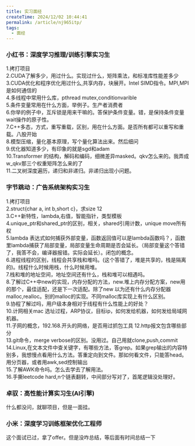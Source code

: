 ```yaml
---
title: 实习面经
createTime: 2024/12/02 10:44:41
permalink: /article/nj965itp/
tags:
  - 面经
---
```


### 小红书：深度学习推理/训练引擎实习生
1.拷打项目 \
2.CUDA了解多少，用过什么。实现过什么，矩阵乘法，和标准库性能差多少\
3.CUDA优化和程序优化用过什么,共享内存，块展开。Intel SIMD指令。MPI,MPI是如何通信的\
4.多线程中常用什么库，pthread mutex,conditionvarible\
5.条件变量常用在什么方面，举例子。生产者消费者\
6.你举的例子中，互斥锁是用来干嘛的。答保护条件变量。错，是保持条件变量wait操作的原子性。\
7.C++多态，方式，重写重载，区别，用在什么方面。是否所有都可以重写和重载。八股开始\
8.模型压缩，量化基本原理，写个量化算法出来。然后细问\
9.优化器知道多少，有印象的就是sgd和adam\
10.Transformer 的结构，解码和编码，细微差异masked。qkv怎么来的。我弄成w_qkv那三个权重矩阵怎么来的了\
11.二叉树深度遍历，递归和非递归。非递归出现小问题。

### 字节跳动：广告系统架构实习生
1.拷打项目\
2.struct{char a, int b,short c}，求size 12\
3.C++新特性，lambda,右值，智能指针，类型模板\
4.unique_ptr和shared_ptr的区别，相关，shared引用计数，unique move所有权\
5.lambda 表达式如何捕获外部变量，函数返回值可以是lambda函数吗？，函数里lambda捕获了局部变量，局部变量生命周期是否会延长。（局部变量这个答错了，我答不会，编译器报错。实际会延长）。闭包的概念。\
6.进程线程的区别，线程会共享栈和堆吗。(这个答错了，堆是共享的，栈是隔离的)。线程什么时候用栈，什么时候用堆。\
7.栈和堆的地址空间，地址空间还有什么，栈和堆可以相遇吗。\
8.了解过C++中new的实现，内存分配的方法，new.堆上内存分配方案，new用的那个，最佳适配，还是下一次适配。除了new 以为还有什么内存分配器 malloc,realloc。别的malloc的实现。不同malloc库实现上有什么区别。\
9.协程了解过吗，用户级本身相对于线程有什么性能上的好处？\
10.计网相关mac 选址过程，ARP协议，目标ip，如何发给机器，如何发给局域网机器。\
11.子网的概念，192.168.开头的网络，是否用过抓包工具
12.http报文包含哪些部分\
13.git命令，merge  verbose的区别。没用过。自己用就clone,push,commit\
14.Linux,在文本文件中查关键字，有哪些方法，答grep。如果grep输出的内容特别多，我想慢点看用什么方法。答重定向到文件。那如何看文件，只能答head。用分页器，或者用awk,sed控制输出\
15.了解AWK命令吗。怎么去学去了解用法。\
16.手撕leetcode hard,n个链表翻转，中间部分写对了，首尾逻辑没处理好。

### 卓驭：高性能计算实习生(AI引擎)
什么都没问，就聊项目，但是一面挂。

### 小米：深度学习训练框架优化工程师
这个面试已过，拿了offer。但是没咋总结，等后面有时间总结一下